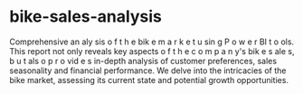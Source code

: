 # bike-sales-analysis
 Comprehensive an aly sis o f t h e bik e m a r k e t u sin g P o w e r BI t o ols. This report not only reveals key aspects o f t h e c o m p a n y's bik e s ale s, b u t als o p r o vid e s in-depth analysis of customer preferences, sales seasonality and financial performance. We delve into the intricacies of the bike market, assessing its current state and potential growth opportunities. 
